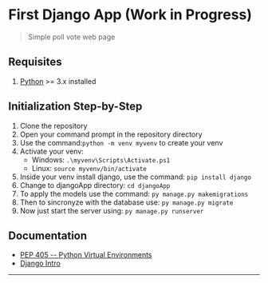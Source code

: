 # First Django App (Work in Progress)
> Simple poll vote web page

## Requisites
1. [Python](https://www.python.org/) >= 3.x installed

## Initialization Step-by-Step
1. Clone the repository
2. Open your command prompt in the repository directory
3. Use the command:```python -m venv myvenv``` to create your venv
4. Activate your venv:
    - Windows: ```.\myvenv\Scripts\Activate.ps1``` 
    - Linux: ```source myvenv/bin/activate```
5. Inside your venv install django, use the command: ```pip install django```
6. Change to djangoApp directory: ```cd djangoApp```
7. To apply the models use the command: ```py manage.py makemigrations```
8. Then to sincronyze with the database use: ```py manage.py migrate```
9. Now just start the server using: ```py manage.py runserver```

## Documentation
- [PEP 405 -- Python Virtual Environments](https://www.python.org/dev/peps/pep-0405/)
- [Django Intro](https://docs.djangoproject.com/en/3.1/intro/)
****

